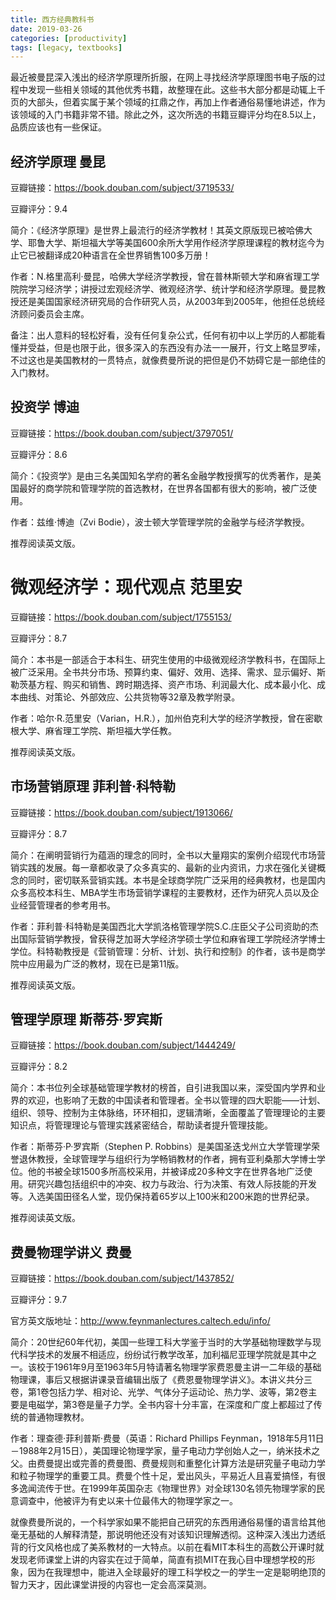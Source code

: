 ```yaml
---
title: 西方经典教科书
date: 2019-03-26
categories: [productivity]
tags: [legacy, textbooks]
---
```


最近被曼昆深入浅出的经济学原理所折服，在网上寻找经济学原理图书电子版的过程中发现一些相关领域的其他优秀书籍，故整理在此。这些书大部分都是动辄上千页的大部头，但着实属于某个领域的扛鼎之作，再加上作者通俗易懂地讲述，作为该领域的入门书籍非常不错。除此之外，这次所选的书籍豆瓣评分均在8.5以上，品质应该也有一些保证。

## 经济学原理 曼昆

豆瓣链接：https://book.douban.com/subject/3719533/

豆瓣评分：9.4

简介：《经济学原理》是世界上最流行的经济学教材！其英文原版现已被哈佛大学、耶鲁大学、斯坦福大学等美国600余所大学用作经济学原理课程的教材迄今为止它已被翻译成20种语言在全世界销售100多万册！

作者：N.格里高利·曼昆，哈佛大学经济学教授，曾在普林斯顿大学和麻省理工学院院学习经济学；讲授过宏观经济学、微观经济学、统计学和经济学原理。曼昆教授还是美国国家经济研究局的合作研究人员，从2003年到2005年，他担任总统经济顾问委员会主席。

备注：出人意料的轻松好看，没有任何复杂公式，任何有初中以上学历的人都能看懂并受益，但是也限于此，很多深入的东西没有办法一一展开，行文上略显罗嗦，不过这也是美国教材的一贯特点，就像费曼所说的把但是仍不妨碍它是一部绝佳的入门教材。

## 投资学 博迪

豆瓣链接：https://book.douban.com/subject/3797051/

豆瓣评分：8.6

简介：《投资学》是由三名美国知名学府的著名金融学教授撰写的优秀著作，是美国最好的商学院和管理学院的首选教材，在世界各国都有很大的影响，被广泛使用。

作者：兹维·博迪（Zvi Bodie），波士顿大学管理学院的金融学与经济学教授。

推荐阅读英文版。

# 微观经济学：现代观点 范里安

豆瓣链接：https://book.douban.com/subject/1755153/

豆瓣评分：8.7

简介：本书是一部适合于本科生、研究生使用的中级微观经济学教科书，在国际上被广泛采用。全书共分市场、预算约束、偏好、效用、选择、需求、显示偏好、斯勒茨基方程、购买和销售、跨时期选择、资产市场、利润最大化、成本最小化、成本曲线、对策论、外部效应、公共货物等32章及教学附录。

作者：哈尔·R.范里安（Varian，H.R.），加州伯克利大学的经济学教授，曾在密歇根大学、麻省理工学院、斯坦福大学任教。

推荐阅读英文版。

## 市场营销原理 菲利普·科特勒

豆瓣链接：https://book.douban.com/subject/1913066/

豆瓣评分：8.7

简介：在阐明营销行为蕴涵的理念的同时，全书以大量翔实的案例介绍现代市场营销实践的发展。每一章都收录了众多真实的、最新的业内资讯，力求在强化关键概念的同时，密切联系营销实践。本书是全球商学院广泛采用的经典教材，也是国内众多高校本科生、MBA学生市场营销学课程的主要教材，还作为研究人员以及企业经营管理者的参考用书。

作者：菲利普·科特勒是美国西北大学凯洛格管理学院S.C.庄臣父子公司资助的杰出国际营销学教授，曾获得芝加哥大学经济学硕士学位和麻省理工学院经济学博士学位。科特勒教授是《营销管理：分析、计划、执行和控制》的作者，该书是商学院中应用最为广泛的教材，现在已是第11版。

推荐阅读英文版。

## 管理学原理 斯蒂芬·罗宾斯

豆瓣链接：https://book.douban.com/subject/1444249/

豆瓣评分：8.2

简介：本书位列全球基础管理学教材的榜首，自引进我国以来，深受国内学界和业界的欢迎，也影响了无数的中国读者和管理者。全书以管理的四大职能——计划、组织、领导、控制为主体脉络，环环相扣，逻辑清晰，全面覆盖了管理理论的主要知识点，将管理理论与管理实践紧密结合，帮助读者提升管理技能。

作者：斯蒂芬·P·罗宾斯（Stephen P. Robbins）是美国圣迭戈州立大学管理学荣誉退休教授，全球管理学与组织行为学畅销教材的作者，拥有亚利桑那大学博士学位。他的书被全球1500多所高校采用，并被译成20多种文字在世界各地广泛使用。研究兴趣包括组织中的冲突、权力与政治、行为决策、有效人际技能的开发等。入选美国田径名人堂，现仍保持着65岁以上100米和200米跑的世界纪录。

推荐阅读英文版。

## 费曼物理学讲义 费曼

豆瓣链接：https://book.douban.com/subject/1437852/

豆瓣评分：9.7

官方英文版地址：http://www.feynmanlectures.caltech.edu/info/

简介：20世纪60年代初，美国一些理工科大学鉴于当时的大学基础物理数学与现代科学技术的发展不相适应，纷纷试行教学改革，加利福尼亚理学院就是其中之一。该校于1961年9月至1963年5月特请著名物理学家费恩曼主讲一二年级的基础物理课，事后又根据讲课录音编辑出版了《费恩曼物理学讲义》。本讲义共分三卷，第1卷包括力学、相对论、光学、气体分子运动论、热力学、波等，第2卷主要是电磁学，第3卷是量子力学。全书内容十分丰富，在深度和广度上都超过了传统的普通物理教材。

作者：理查德·菲利普斯·费曼（英语：Richard Phillips Feynman，1918年5月11日－1988年2月15日），美国理论物理学家，量子电动力学创始人之一，纳米技术之父。由费曼提出或完善的费曼图、费曼规则和重整化计算方法是研究量子电动力学和粒子物理学的重要工具。费曼个性十足，爱出风头，平易近人且喜爱搞怪，有很多逸闻流传于世。在1999年英国杂志《物理世界》对全球130名领先物理学家的民意调查中，他被评为有史以来十位最伟大的物理学家之一。

就像费曼所说的，一个科学家如果不能把自己研究的东西用通俗易懂的语言给其他毫无基础的人解释清楚，那说明他还没有对该知识理解透彻。这种深入浅出力透纸背的行文风格也成了美系教材的一大特点。以前在看MIT本科生的高数公开课时就发现老师课堂上讲的内容实在过于简单，简直有损MIT在我心目中理想学校的形象，因为在我理想中，能进入全球最好的理工科学校之一的学生一定是聪明绝顶的智力天才，因此课堂讲授的内容也一定会高深莫测。